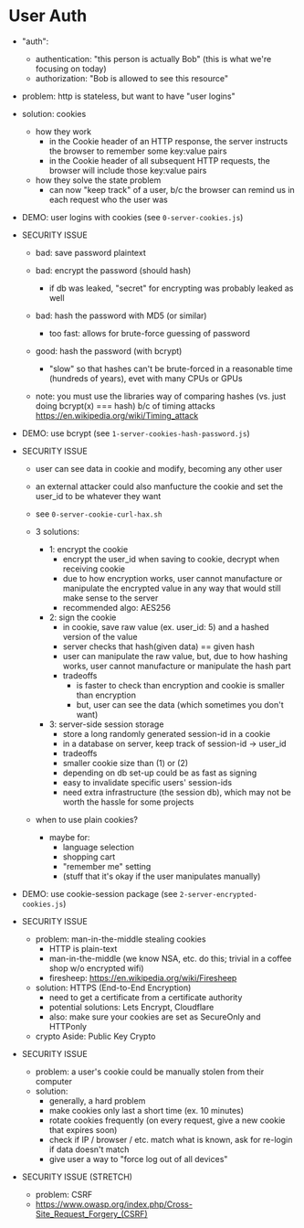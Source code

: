 # User Auth

  - "auth":
    - authentication: "this person is actually Bob" (this is what we're focusing on today)
    - authorization: "Bob is allowed to see this resource" 

  - problem: http is stateless, but want to have "user logins"

  - solution: cookies
    - how they work
      - in the Cookie header of an HTTP response, the server instructs the browser to remember some key:value pairs
      - in the Cookie header of all subsequent HTTP requests, the browser will include those key:value pairs 
    - how they solve the state problem
      - can now "keep track" of a user, b/c the browser can remind us in each request who the user was

  - DEMO: user logins with cookies (see `0-server-cookies.js`)

  - SECURITY ISSUE
    - bad: save password plaintext 
    - bad: encrypt the password (should hash)
      - if db was leaked, "secret" for encrypting was probably leaked as well
    - bad: hash the password with MD5 (or similar)
      - too fast: allows for brute-force guessing of password
    - good: hash the password (with bcrypt)
      - "slow" so that hashes can't be brute-forced in a reasonable time (hundreds of years), evet with many CPUs or GPUs

    - note: you must use the libraries way of comparing hashes (vs. just doing bcrypt(x) === hash) b/c of timing attacks
      https://en.wikipedia.org/wiki/Timing_attack

      
  - DEMO: use bcrypt (see `1-server-cookies-hash-password.js`)

  - SECURITY ISSUE
    - user can see data in cookie and modify, becoming any other user
    - an external attacker could also manfucture the cookie and set the user_id to be whatever they want
    - see `0-server-cookie-curl-hax.sh`
    - 3 solutions:
      - 1: encrypt the cookie 
        - encrypt the user_id when saving to cookie, decrypt when receiving cookie
        - due to how encryption works, user cannot manufacture or manipulate the encrypted value in any way that would still make sense to the server
        - recommended algo: AES256 
      - 2: sign the cookie
        - in cookie, save raw value (ex. user_id: 5) and a hashed version of the value
        - server checks that hash(given data) == given hash
        - user can manipulate the raw value, but, due to how hashing works, user cannot manufacture or manipulate the hash part
        - tradeoffs
          - is faster to check than encryption and cookie is smaller than encryption
          - but, user can see the data (which sometimes you don't want)
      - 3: server-side session storage
         - store a long randomly generated session-id in a cookie
         - in a database on server, keep track of session-id -> user_id
         - tradeoffs
          - smaller cookie size than (1) or (2)
          - depending on db set-up could be as fast as signing
          - easy to invalidate specific users' session-ids
          - need extra infrastructure (the session db), which may not be worth the hassle for some projects

    - when to use plain cookies?
      - maybe for: 
        - language selection
        - shopping cart 
        - "remember me" setting
        - (stuff that it's okay if the user manipulates manually)

  - DEMO: use cookie-session package (see `2-server-encrypted-cookies.js`)

  - SECURITY ISSUE
     - problem: man-in-the-middle stealing cookies
       - HTTP is plain-text
       - man-in-the-middle (we know NSA, etc. do this; trivial in a coffee shop w/o encrypted wifi)
       - firesheep: https://en.wikipedia.org/wiki/Firesheep
     - solution: HTTPS (End-to-End Encryption)
       - need to get a certificate from a certificate authority 
       - potential solutions: Lets Encrypt, Cloudflare
       - also: make sure your cookies are set as SecureOnly and HTTPonly 
     - crypto Aside: Public Key Crypto

  - SECURITY ISSUE
    - problem: a user's cookie could be manually stolen from their computer
    - solution:
      - generally, a hard problem
      - make cookies only last a short time (ex. 10 minutes)
      - rotate cookies frequently (on every request, give a new cookie that expires soon)
      - check if IP / browser / etc. match what is known, ask for re-login if data doesn't match
      - give user a way to "force log out of all devices"

  - SECURITY ISSUE (STRETCH)
    - problem: CSRF 
    - https://www.owasp.org/index.php/Cross-Site_Request_Forgery_(CSRF)


